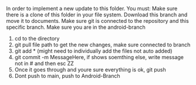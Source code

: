 In order to implement a new update to this folder. You must:
Make sure there is a clone of this folder in your file system. Download this branch and move it to documents.
Make sure git is connected to the repository and this specific branch.
Make sure you are in the android-branch
1. cd to the directory
2. git pull file path to get the new changes, make sure connected to branch
3. git add * (might need to individually add the files not auto added)
4. git commit -m MessageHere, if shows soemthing else,  write message not in # and then esc ZZ
5. Once it goes through and youre sure everything is ok, git push
6. Dont push to main, push to Android-Branch
   
